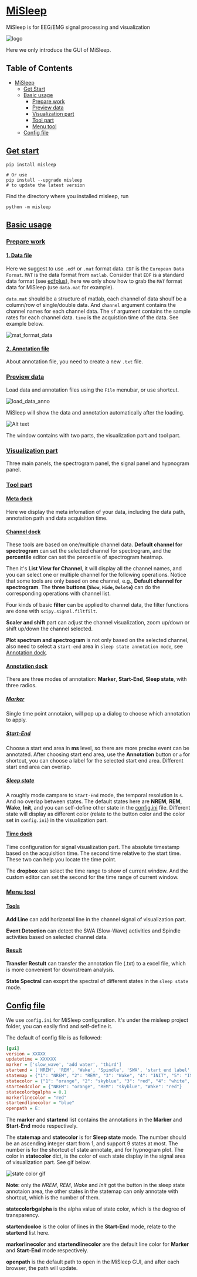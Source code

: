 # [MiSleep](#misleep)
MiSleep is for EEG/EMG signal processing and visualization

![logo](../resources/entire_logo.png)

Here we only introduce the GUI of MiSleep.

## Table of Contents

- [MiSleep](#misleep)
    - [Get Start](#get-start)
    - [Basic usage](#basic-usage)
        - [Prepare work](#prepare-work)
        - [Preview data](#preview-data)
        - [Visualization part](#visualization-part)
        - [Tool part](#tool-part)
        - [Menu tool](#menu-tool)
    - [Config file](#config-file)

## [Get start](#get-start)
```shell
pip install misleep

# Or use 
pip install --upgrade misleep 
# to update the latest version
```

Find the directory where you installed misleep, run
```shell
python -m misleep
```

## [Basic usage](#basic-usage)

### [Prepare work](#prepare-work)
#### [1. Data file](#1-data-file)
Here we suggest to use `.edf` or `.mat` format data. `EDF` is the `European Data Format`. `MAT` is the data format from `matlab`. Consider that `EDF` is a standard data format (see [edfplus](https://edfplus.info/)), here we only show how to grab the `MAT` format data for MiSleep (use `data.mat` for example).

`data.mat` should be a structure of matlab, each channel of data shoulf be a column/row of single/double data. And `channel` argument contains the channel names for each channel data. The `sf` argument contains the sample rates for each channel data. `time` is the acquistion time of the data. See example below.

![mat_format_data](./resources/mat_format_data.png)

#### [2. Annotation file](#2-annotation-file)
About annotation file, you need to create a new `.txt` file.

### [Preview data](#preview-data)
Load data and annotation files using the `File` menubar, or use shortcut.

![load_data_anno](./resources/load_data_anno.png)

MiSleep will show the data and annotation automatically after the loading.

![Alt text](./resources/preview_data.png)

The window contains with two parts, the visualization part and tool part.

### [Visualization part](#visualization-part)
Three main panels, the spectrogram panel, the signal panel and hypnogram panel.

### [Tool part](#tool-part)
#### [Meta dock](#meta-dock)
Here we display the meta infomation of your data, including the data path, annotation path and data acquisition time.

#### [Channel dock](#channel-dock)
These tools are based on one/multiple channel data. **Default channel for spectrogram** can set the selected channel for spectrogram, and the **percentile** editor can set the percentile of spectrogram heatmap. 

Then it's **List View for Channel**, it will display all the channel names, and you can select one or multiple channel for the following operations. Notice that some tools are only based on one channel, e.g., **Default channel for spectrogram**. The **three buttons (`Show`, `Hide`, `Delete`)** can do the corresponding operations with channel list.

Four kinds of basic **filter** can be applied to channel data, the filter functions are done with `scipy.signal.filtfilt`.

**Scaler and shift** part can adjust the channel visualization, zoom up/down or shift up/down the channel selected.

**Plot spectrum and spectrogram** is not only based on the selected channel, also need to select a `start-end` area in `sleep state annotation mode`, see [Annotation dock](#annotation-dock).

#### [Annotation dock](#annotation-dock)
There are three modes of annotation: **Marker**, **Start-End**, **Sleep state**, with three radios.

##### [Marker](#marker)
Single time point annotaion, will pop up a dialog to choose which annotation to apply.

##### [Start-End](#start-end)
Choose a start end area in **ms** level, so there are more precise event can be annotated. After choosing start end area, use the **Annotation** button or `a` for shortcut, you can choose a label for the selected start end area. Different start end area can overlap.

##### [Sleep state](#sleep-state)
A roughly mode campare to `Start-End` mode, the temporal resolution is `s`. And no overlap between states. The default states here are **NREM**, **REM**, **Wake**, **Init**, and you can self-define other state in the [config.ini](#config-file) file. Different state will display as different color (relate to the button color and the color set in `config.ini`) in the visualization part.

#### [Time dock](#time-dock)
Time configuration for signal visualization part. The absolute timestamp based on the acquisition time. The second time relative to the start time. These two can help you locate the time point.

The **dropbox** can select the time range to show of current window. And the custom editor can set the second for the time range of current window.

### [Menu tool](#menu-tool)
#### [Tools](#tools)
**Add Line** can add horizontal line in the channel signal of visualization part.

**Event Detection** can detect the SWA (Slow-Wave) activities and Spindle activities based on selected channel data.

#### [Result](#result)
**Transfer Restult** can transfer the annotation file (.txt) to a excel file, which is more convenient for downstream analysis.

**State Spectral** can exoprt the spectral of different states in the `sleep state` mode.

## [Config file](#config-file)
We use `config.ini` for MiSleep configuration. It's under the misleep project folder, you can easily find and self-define it.

The default of config file is as followed:
```ini
[gui]
version = XXXXX
updatetime = XXXXXX
marker = ['slow_wave', 'add water', 'third']
startend = ['NREM', 'REM', 'Wake', 'Spindle', 'SWA', 'start end label', 'start end label']
statemap = {"1": "NREM", "2": "REM", "3": "Wake", "4": "INIT", "5": "IS", "6": "MicroArousal"}
statecolor = {"1": "orange", "2": "skyblue", "3": "red", "4": "white", "5": "green", "6": "pink"}
startendcolor = {"NREM": "orange", "REM": "skyblue", "Wake": "red"}
statecolorbgalpha = 0.1
markerlinecolor = "red"
startendlinecolor = "blue"
openpath = E:
```

The **marker** and **startend** list contains the annotations in the **Marker** and **Start-End** mode respectively.

The **statemap** and **statecolor** is for **Sleep state** mode. The number should be an ascending integer start from 1, and support 9 states at most. The number is for the shortcut of state annotate, and for hypnogram plot. The color in **statecolor** dict, is the color of each state display in the signal area of visualization part. See gif below.

![state color gif](./resources/statecolor.gif)

**Note**: only the *NREM*, *REM*, *Wake* and *Init* got the button in the sleep state annotaion area, the other states in the statemap can only annotate with shortcut, which is the number of them.

**statecolorbgalpha** is the alpha value of state color, which is the degree of transparency.

**startendcoloe** is the color of lines in the **Start-End** mode, relate to the **startend** list here.

**markerlinecolor** and **startendlinecolor** are the default line color for **Marker** and **Start-End** mode respectively.

**openpath** is the default path to open in the MiSleep GUI, and after each browser, the path will update.
